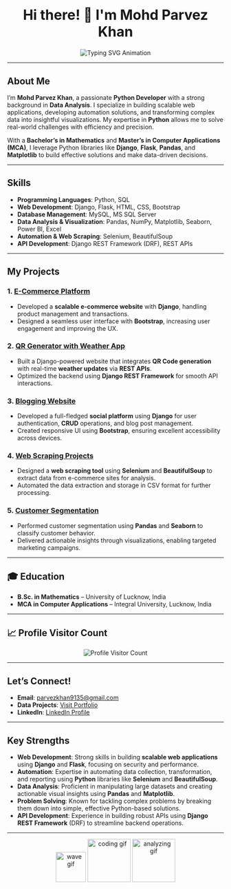 <h1 align="center" style="font-size: 32px; animation: fadeIn 2s ease;">Hi there! 👋 I'm Mohd Parvez Khan</h1>


<p align="center">
  <img 
    src="https://readme-typing-svg.herokuapp.com?color=F7B801&size=22&center=true&vCenter=true&width=700&lines=Welcome+to+My+Portfolio!;Python+Developer+and+Data+Analyst;Building+Efficient+Python+Solutions;Crafting+Scalable+Web+Applications;Transforming+Data+Into+Actionable+Insights" 
    alt="Typing SVG Animation" 
  />
</p>

---

## About Me

I’m **Mohd Parvez Khan**, a passionate **Python Developer** with a strong background in **Data Analysis**. I specialize in building scalable web applications, developing automation solutions, and transforming complex data into insightful visualizations. My expertise in **Python** allows me to solve real-world challenges with efficiency and precision.

With a **Bachelor’s in Mathematics** and **Master’s in Computer Applications (MCA)**, I leverage Python libraries like **Django**, **Flask**, **Pandas**, and **Matplotlib** to build effective solutions and make data-driven decisions.

---

## Skills

- **Programming Languages**: Python, SQL  
- **Web Development**: Django, Flask, HTML, CSS, Bootstrap  
- **Database Management**: MySQL, MS SQL Server  
- **Data Analysis & Visualization**: Pandas, NumPy, Matplotlib, Seaborn, Power BI, Excel  
- **Automation & Web Scraping**: Selenium, BeautifulSoup  
- **API Development**: Django REST Framework (DRF), REST APIs  

---

## My Projects

### 1. [E-Commerce Platform](https://github.com/parvez-k0/The-Fashion-Matrix-Ecommerce-Website)
- Developed a **scalable e-commerce website** with **Django**, handling product management and transactions.
- Designed a seamless user interface with **Bootstrap**, increasing user engagement and improving the UX.

### 2. [QR Generator with Weather App](https://github.com/parvez-k0/QR_generator-Weather_app)  
- Built a Django-powered website that integrates **QR Code generation** with real-time **weather updates** via **REST APIs**.
- Optimized the backend using **Django REST Framework** for smooth API interactions.

### 3. [Blogging Website](https://github.com/parvez-k0/Blogging-Website) 
- Developed a full-fledged **social platform** using **Django** for user authentication, **CRUD** operations, and blog post management.
- Created responsive UI using **Bootstrap**, ensuring excellent accessibility across devices.

### 4. [Web Scraping Projects](https://github.com/parvez-k0/WebScraping)
- Designed a **web scraping tool** using **Selenium** and **BeautifulSoup** to extract data from e-commerce sites for analysis.
- Automated the data extraction and storage in CSV format for further processing.

### 5. [Customer Segmentation](https://github.com/parvez-k0/Customer-Segmentation)
- Performed customer segmentation using **Pandas** and **Seaborn** to classify customer behavior.
- Delivered actionable insights through visualizations, enabling targeted marketing campaigns.

---


## 🎓 Education

- **B.Sc. in Mathematics** – University of Lucknow, India  
- **MCA in Computer Applications** – Integral University, Lucknow, India  

---

## 📈 Profile Visitor Count
<p align="center">
  <img src="https://profile-counter.glitch.me/{parvez-k0}/count.svg" alt="Profile Visitor Count" />
</p>

---

## Let’s Connect!

- **Email**: [parvezkhan9135@gmail.com](mailto:parvezkhan9135@gmail.com)  
- **Data Projects**: [Visit Portfolio](https://mavenanalytics.io/profile/88f1a370-d0d1-7098-95d0-da5519fe50e4)  
- **LinkedIn**: [LinkedIn Profile](https://www.linkedin.com/in/parvez-khan10)  

---

## Key Strengths

- **Web Development**: Strong skills in building **scalable web applications** using **Django** and **Flask**, focusing on security and performance.  
- **Automation**: Expertise in automating data collection, transformation, and reporting using **Python** libraries like **Selenium** and **BeautifulSoup**.  
- **Data Analysis**: Proficient in manipulating large datasets and creating actionable visual insights using **Pandas** and **Matplotlib**.  
- **Problem Solving**: Known for tackling complex problems by breaking them down into simple, effective Python-based solutions.  
- **API Development**: Experience in building robust APIs using **Django REST Framework** (DRF) to streamline backend operations.

---

<p align="center">
  <img src="https://media.giphy.com/media/hvRJCLFzcasrR4ia7z/giphy.gif" width="70px" alt="wave gif">
  <img src="https://media.giphy.com/media/3oEjI6SIIHBdRxXI40/giphy.gif" width="100px" alt="coding gif">
  <img src="https://media.giphy.com/media/L1R1tvI9svkIWwpVYr/giphy.gif" width="100px" alt="analyzing gif">
</p>
